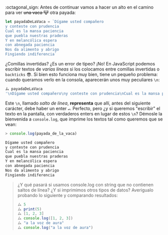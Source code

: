 :octagonal_sign: Antes de continuar vamos a hacer un alto en el camino para ver <del>una vaca :cow:</del> otra payada:

```javascript
let payadaDeLaVaca = `Dígame usted compañero
y conteste con prudencia
Cual es la mansa paciencia
que puebla nuestras praderas
Y en melancólica espera 
con abnegada paciencia
Nos da alimento y abrigo
Fingiendo indiferencia`
```

¿Comillas invertidas? ¿Es un error de tipeo? ¡No! En JavaScript podemos escribir textos de _varias líneas_ si los colocamos entre comillas invertidas o `backticks` :sunglasses:. Si bien esto funciona muy bien, tiene un pequeño problema: cuando queramos verlo en la consola, aparecerán unos muy peculiares `\n`: 

```javascript
ム payadaDeLaVaca
'\nDígame usted compañero\ny conteste con prudencia\nCual es la mansa paciencia\nque puebla nuestras praderas\nY en melancólica espera \ncon abnegada paciencia\nNos da alimento y abrigo\nFingiendo indiferencia\n'
```

Este `\n`, llamado _salto de línea_, **representa**  que allí, antes del siguiente carácter, debe haber un enter `↵`. Perfecto, pero ¿y si queremos "escribir" el texto en la pantalla, con verdaderos enters en lugar de estos `\n`? Démosle la bienvenida a `console.log`, que imprime los textos tal como queremos que se vean:

```javascript
> console.log(payada_de_la_vaca)

Dígame usted compañero
y conteste con prudencia
Cual es la mansa paciencia
que puebla nuestras praderas
Y en melancólica espera 
con abnegada paciencia
Nos da alimento y abrigo
Fingiendo indiferencia
```

> ¿Y qué pasará si usamos console.log con string que no contienen saltos de línea? ¿Y si imprimimos otros tipos de datos? Averigualo probando lo siguiente y comparando resultados: 
> 
> ```javascript
> ム 5
> ム print(5)
> ム [1, 2, 3]
> ム console.log([1, 2, 3])
> ム "a la voz de aura"
> ム console.log("a la voz de aura")
> ```

